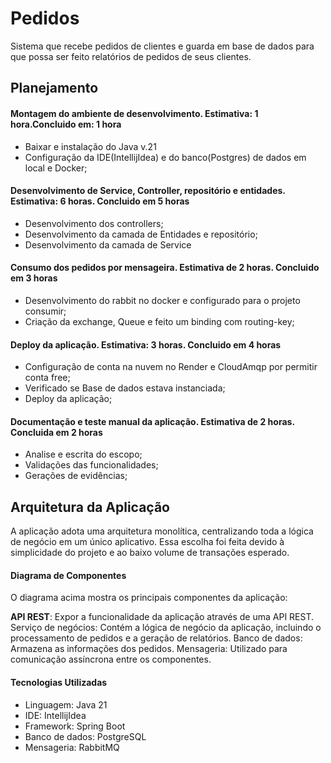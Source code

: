 # Pedidos
Sistema que recebe pedidos de clientes e guarda em base de dados para que possa ser feito relatórios de pedidos de seus clientes.
## Planejamento
#### Montagem do ambiente de desenvolvimento. Estimativa: 1 hora.Concluido em: 1 hora 
- Baixar e instalação do Java v.21
- Configuração da IDE(IntellijIdea) e do banco(Postgres) de dados em local e Docker;
#### Desenvolvimento de Service, Controller, repositório e entidades. Estimativa: 6 horas. Concluido em 5 horas
- Desenvolvimento dos controllers;
- Desenvolvimento da camada de Entidades e repositório;
- Desenvolvimento da camada de Service
#### Consumo dos pedidos por mensageira. Estimativa de 2 horas. Concluido em 3 horas
- Desenvolvimento do rabbit no docker e configurado para o projeto consumir;
- Criação da exchange, Queue e feito um binding com routing-key;
#### Deploy da aplicação. Estimativa: 3 horas. Concluido em 4 horas
- Configuração de conta na nuvem no Render e CloudAmqp por permitir conta free;
- Verificado se Base de dados estava instanciada;
- Deploy da aplicação;
#### Documentação e teste manual da aplicação. Estimativa de 2 horas. Concluida em 2 horas
- Analise e escrita do escopo;
- Validações das funcionalidades;
- Gerações de evidências;

## Arquitetura da Aplicação

A aplicação adota uma arquitetura monolítica, centralizando toda a lógica de negócio em um único aplicativo. Essa escolha foi feita devido à simplicidade do projeto e ao baixo volume de transações esperado.

#### Diagrama de Componentes


O diagrama acima mostra os principais componentes da aplicação:

**API REST**: Expor a funcionalidade da aplicação através de uma API REST.
Serviço de negócios: Contém a lógica de negócio da aplicação, incluindo o processamento de pedidos e a geração de relatórios.
Banco de dados: Armazena as informações dos pedidos.
Mensageria: Utilizado para comunicação assíncrona entre os componentes.
#### Tecnologias Utilizadas

- Linguagem: Java 21
- IDE: IntellijIdea
- Framework: Spring Boot
- Banco de dados: PostgreSQL
- Mensageria: RabbitMQ
